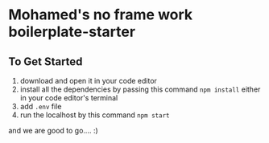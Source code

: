 # Mohamed's no frame work boilerplate-starter

## To Get Started

1. download and open it in your code editor
2. install all the dependencies by passing this command `npm install` either in your code editor's terminal
3. add `.env` file
4. run the localhost by this command `npm start`

and we are good to go.... :)
